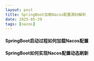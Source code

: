 ```yaml
---
layout: post
title: SpringBoot加载Nacos配置源码解析
date: 2025-05-29
tags: [nacos]
---
```


#### SpringBoot启动过程如何加载Nacos配置


#### SpringBoot如何实现Nacos配置动态刷新
